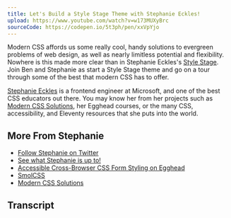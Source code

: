 ```yaml
---
title: Let's Build a Style Stage Theme with Stephanie Eckles!
upload: https://www.youtube.com/watch?v=w173MUXyBrc
sourceCode: https://codepen.io/5t3ph/pen/xxVpYjo
---
```


Modern CSS affords us some really cool, handy solutions to evergreen problems of web design, as well as nearly limitless potential and flexibility. Nowhere is this made more clear than in Stephanie Eckles's [Style Stage](https://stylestage.dev). Join Ben and Stephanie as start a Style Stage theme and go on a tour through some of the best that modern CSS has to offer.

[Stephanie Eckles](https://twitter.com/5t3ph) is a frontend engineer at Microsoft, and one of the best CSS educators out there. You may know her from her projects such as [Modern CSS Solutions](https://moderncss.dev), her Egghead courses, or the many CSS, accessibility, and Eleventy resources that she puts into the world.

## More From Stephanie

* [Follow Stephanie on Twitter](https://twitter.com/5t3ph)
* [See what Stephanie is up to!](https://5t3ph.dev)
* [Accessible Cross-Browser CSS Form Styling on Egghead](http://5t3ph.dev/a11y-forms)
* [SmolCSS](https://smolcss.dev)
* [Modern CSS Solutions](https://moderncss.dev)

## Transcript